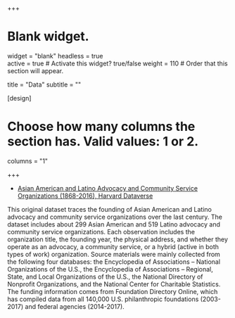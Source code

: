 +++
# Blank widget.
widget = "blank"
headless = true  
active = true  # Activate this widget? true/false
weight = 110  # Order that this section will appear.

title = "Data"
subtitle = ""

[design]
  # Choose how many columns the section has. Valid values: 1 or 2.
  columns = "1"

+++

- [Asian American and Latino Advocacy and Community Service Organizations (1868-2016), Harvard Dataverse](https://dataverse.harvard.edu/dataset.xhtml?persistentId=doi%3A10.7910%2FDVN%2FFLUPBJ)

This original dataset traces the founding of Asian American and Latino advocacy and community service organizations over the last century. The dataset includes about 299 Asian American and 519 Latino advocacy and community service organizations. Each observation includes the organization title, the founding year, the physical address, and whether they operate as an advocacy, a community service, or a hybrid (active in both types of work) organization. Source materials were mainly collected from the following four databases: the Encyclopedia of Associations – National Organizations of the U.S., the Encyclopedia of Associations – Regional, State, and Local Organizations of the U.S., the National Directory of Nonprofit Organizations, and the National Center for Charitable Statistics. The funding information comes from Foundation Directory Online, which has compiled data from all 140,000 U.S. philanthropic foundations (2003-2017) and federal agencies (2014-2017).
